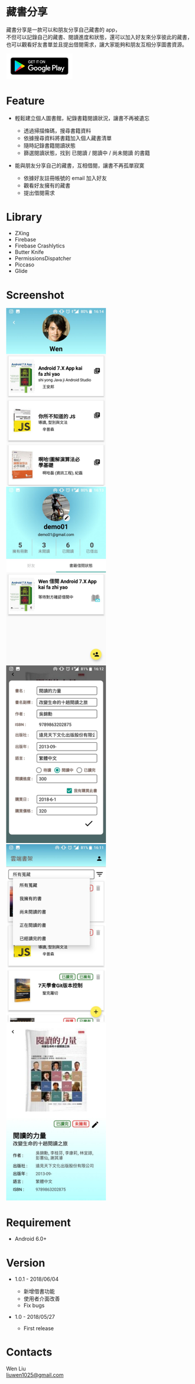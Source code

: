 # 藏書分享

藏書分享是一款可以和朋友分享自己藏書的 app， <br />
不但可以記錄自己的藏書、閱讀進度和狀態，還可以加入好友來分享彼此的藏書， <br />
也可以觀看好友書單並且提出借閱需求，讓大家能夠和朋友互相分享圖書資源。 <br />

[<img src="https://github.com/Wen-Liu/BookShare/raw/master/Screenshot/google-play-badge.png" width="180"  >](https://play.google.com/store/apps/details?id=com.wenliu.bookshare)

# Feature
- 輕鬆建立個人圖書館，紀錄書籍閱讀狀況，讓書不再被遺忘
  - 透過掃描條碼，搜尋書籍資料 
  - 依據搜尋資料將書籍加入個人藏書清單
  - 隨時記錄書籍閱讀狀態
  - 篩選閱讀狀態，找到 已閱讀 / 閱讀中 / 尚未閱讀 的書籍

- 能與朋友分享自己的藏書，互相借閱，讓書不再孤單寂寞
  - 依據好友註冊帳號的 email 加入好友
  - 觀看好友擁有的藏書
  - 提出借閱需求


# Library
* ZXing
* Firebase
* Firebase Crashlytics
* Butter Knife
* PermissionsDispatcher
* Piccaso
* Glide

# Screenshot
<img src="https://github.com/Wen-Liu/BookShare/raw/master/Screenshot/2018-06-04%2016.16.09.jpg" width="270" > <img src="https://github.com/Wen-Liu/BookShare/raw/master/Screenshot/2018-06-04%2016.16.15.jpg" width="270" > <img src="https://github.com/Wen-Liu/BookShare/raw/master/Screenshot/2018-06-04%2016.16.19.jpg" width="270" ><img src="https://github.com/Wen-Liu/BookShare/raw/master/Screenshot/2018-06-04%2016.16.24.jpg" width="270" > <img src="https://github.com/Wen-Liu/BookShare/raw/master/Screenshot/2018-06-04%2016.16.28.jpg" width="270" > 


# Requirement
* Android 6.0+

# Version
* 1.0.1 - 2018/06/04

  * 新增借書功能
  * 使用者介面改善
  * Fix bugs
  
* 1.0 - 2018/05/27

  * First release
 

# Contacts
Wen Liu <br />
liuwen1025@gmail.com 
